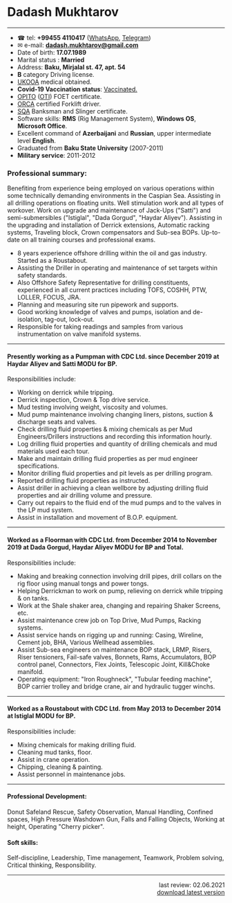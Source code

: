 # Dadash Mukhtarov

---
- ☎ tel: **+99455 4110417** ([WhatsApp](http://wa.me/994554110417), [Telegram](https://t.me/rapatar)) 
- ✉ e-mail: **dadash.mukhtarov@gmail.com** 
- Date of birth: **17.07.1989** 
- Marital status : **Married** 
- Address: **Baku, Mirjalal st. 47, apt. 54** 
- **B** category Driving license. 
- [UKOOA](https://www.ukooa.co.uk/) medical obtained. 
- **Covid-19 Vaccination status**: [Vaccinated.](https://www.rapatar.eu.org/files/covid-19_vaccination_card.jpg)
- [OPITO](https://opito.com/) ([OTI](http://www.oti.az/)) FOET certificate. 
- [ORCA](https://orcaoffshore.org/) certified Forklift driver. 
- [SQA](https://sqagroup.az/) Banksman and Slinger certificate. 
- Software skills: **RMS** (Rig Management System), **Windows OS**, **Microsoft Office**. 
- Excellent command of **Azerbaijani** and **Russian**, upper intermediate level **English**. 
- Graduated from **Baku State University** (2007-2011) 
- **Military service**: 2011-2012 


### Professional summary:

Benefiting from experience being employed on various operations within some technically demanding environments in the Caspian Sea.
Assisting in all drilling operations on floating units. Well stimulation work and all types of workover.
Work on upgrade and maintenance of Jack-Ups ("Satti") and semi-submersibles ("Istiglal", "Dada Gorgud", "Haydar Aliyev").
Assisting in the upgrading and installation of Derrick extensions, Automatic racking systems, Traveling block, Crown compensators and Sub-sea BOPs.
Up-to-date on all training courses and professional exams.
 
* 8 years experience offshore drilling within the oil and gas industry. Started as a Roustabout.
* Assisting the Driller in operating and maintenance of set targets within safety standards.
* Also Offshore Safety Representative for drilling constituents, experienced in all current practices including TOFS, COSHH, PTW, LOLLER, FOCUS, JRA.
* Planning and measuring site run pipework and supports.
* Good working knowledge of valves and pumps, isolation and de-isolation, tag-out, lock-out.
* Responsible for taking readings and samples from various instrumentation on valve manifold systems.

---

#### Presently working as a Pumpman with CDC Ltd. since December 2019 at Haydar Aliyev and Satti MODU for BP.  
Responsibilities include:
- Working on derrick while tripping.
- Derrick inspection, Crown & Top drive service.
- Mud testing involving weight, viscosity and volumes.
- Mud pump maintenance involving changing liners, pistons, suction & discharge seats and valves.
- Check drilling fluid properties & mixing chemicals as per Mud Engineers/Drillers instructions and recording this information hourly.
- Log drilling fluid properties and quantity of drilling chemicals and mud materials used each tour.
- Make and maintain drilling fluid properties as per mud engineer specifications.
- Monitor drilling fluid properties and pit levels as per drilling program.
- Reported drilling fluid properties as instructed.
- Assist driller in achieving a clean wellbore by adjusting drilling fluid properties and air drilling volume and pressure.
- Carry out repairs to the fluid end of the mud pumps and to the valves in the LP mud system. 
- Assist in installation and movement of B.O.P. equipment. 

---
  
#### Worked as a Floorman with CDC Ltd. from  December 2014 to November 2019 at  Dada Gorgud, Haydar Aliyev MODU for BP and Total.  
Responsibilities include:
- Making and breaking connection involving drill pipes, drill collars on the rig floor using manual tongs and power tongs.  
- Helping Derrickman to work on pump, relieving on derrick while tripping & on tanks.
- Work at the Shale shaker area, changing and repairing Shaker Screens, etc.
- Assist maintenance crew job on Top Drive, Mud Pumps, Racking systems.
- Assist service hands on rigging up and running: Casing, Wireline, Cement job, BHA, Various Wellhead assemblies.
- Assist Sub-sea engineers on maintenance BOP stack, LRMP, Risers, Riser tensioners, Fail-safe valves, Bonnets, Rams, Accumulators, BOP control panel, Connectors, Flex Joints, Telescopic Joint, Kill&Choke manifold.
- Operating equipment: "Iron Roughneck", "Tubular feeding machine", BOP carrier trolley and bridge crane, air and hydraulic tugger winchs.

---

#### Worked as a Roustabout with CDC Ltd. from May 2013 to December 2014 at Istiglal MODU for BP.  
Responsibilities include:
- Mixing chemicals for making drilling fluid.
- Cleaning mud tanks, floor.
- Assist in crane operation.
- Chipping, cleaning & painting.
- Assist personnel in maintenance jobs.

---

#### Professional Development:
Donut Safeland Rescue, Safety Observation, Manual Handling, Confined spaces, High Pressure Washdown Gun, Falls and Falling Objects, Working at height, Operating "Cherry picker".

#### Soft skills:
Self-discipline, Leadership, Time management, Teamwork, Problem solving, Critical thinking, Responsibility.

---

<div align="right">last review: 02.06.2021</div>
<div align="right">
  <a href="https://rapatar.eu.org/files/Dadash_Mukhtarov_CV.pdf">download latest version</a>
</div>